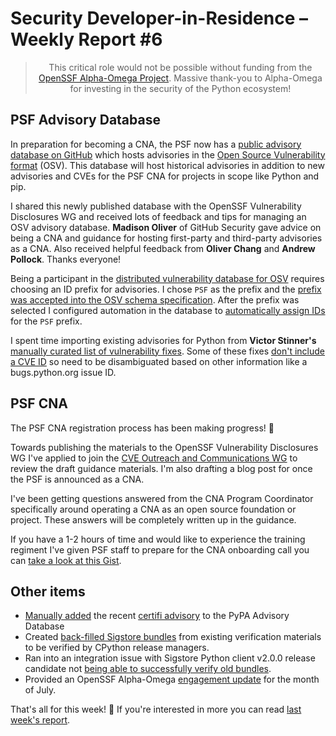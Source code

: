 # Security Developer-in-Residence – Weekly Report #6

<blockquote>
  <center>This critical role would not be possible without funding from the <a href="https://alpha-omega.dev">OpenSSF Alpha-Omega Project</a>.
  Massive thank-you to Alpha-Omega for investing in the security of the Python ecosystem!</center>
</blockquote>

## PSF Advisory Database

In preparation for becoming a CNA, the PSF now has a [public advisory database on GitHub](https://github.com/psf/advisory-database)
which hosts advisories in the [Open Source Vulnerability format](https://ossf.github.io/osv-schema/) (OSV). This database
will host historical advisories in addition to new advisories and CVEs for the PSF CNA for projects in scope like Python and pip.

I shared this newly published database with the OpenSSF Vulnerability Disclosures WG and received lots of feedback and tips
for managing an OSV advisory database. **Madison Oliver** of GitHub Security gave advice on being a CNA and
guidance for hosting first-party and third-party advisories as a CNA. Also received helpful feedback from **Oliver Chang** and **Andrew Pollock**. Thanks everyone!

Being a participant in the [distributed vulnerability database for OSV](https://osv.dev/) requires choosing an ID prefix for advisories.
I chose `PSF` as the prefix and the [prefix was accepted into the OSV schema specification](https://github.com/ossf/osv-schema/pull/190).
After the prefix was selected I configured automation in the database to [automatically assign IDs](https://github.com/psf/advisory-database/pull/10) for the `PSF` prefix.

I spent time importing existing advisories for Python from **Victor Stinner's** [manually curated list of vulnerability fixes](https://github.com/vstinner/python-security/blob/main/vulnerabilities.yaml).
Some of these fixes [don't include a CVE ID](https://github.com/psf/advisory-database/pull/11) so need to be disambiguated based on other information like a bugs.python.org issue ID.

## PSF CNA

The PSF CNA registration process has been making progress! 🚀

Towards publishing the materials to the OpenSSF Vulnerability Disclosures WG I've applied to join the
[CVE Outreach and Communications WG](https://www.cve.org/ProgramOrganization/WorkingGroups#OutreachandCommunicationsWorkingGroupOCWG)
to review the draft guidance materials. I'm also drafting a blog post for once the PSF is announced as a CNA.

I've been getting questions answered from the CNA Program Coordinator specifically around operating a CNA as an open source foundation or project. 
These answers will be completely written up in the guidance.

If you have a 1-2 hours of time and would like to experience the training regiment I've given PSF staff to prepare for the
CNA onboarding call you can [take a look at this Gist](https://gist.github.com/sethmlarson/44cf38a73b304b1a08bd34ba62355a81).

## Other items

* [Manually added](https://github.com/pypa/advisory-database/pull/138) the recent [certifi advisory](https://github.com/certifi/python-certifi/security/advisories/GHSA-xqr8-7jwr-rhp7) to the PyPA Advisory Database
* Created [back-filled Sigstore bundles](https://github.com/python/pythondotorg/issues/2300) from existing verification materials to be verified by CPython release managers.
* Ran into an integration issue with Sigstore Python client v2.0.0 release candidate
  not [being able to successfully verify old bundles](https://github.com/sigstore/sigstore-python/issues/724).
* Provided an OpenSSF Alpha-Omega [engagement update](https://github.com/ossf/alpha-omega/pull/197) for the month of July.

That's all for this week! 👋 If you're interested in more you can read [last week's report](http://sethmlarson.dev/security-developer-in-residence-weekly-report-5).
